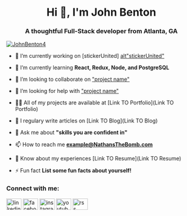 <h1 align="center">Hi 👋, I'm John Benton</h1>
<h3 align="center">A thoughtful Full-Stack developer from Atlanta, GA</h3>

<p align="left"> <a href="https://github.com/JohnBenton4/github-profile-trophy"><img src="https://github-profile-trophy.vercel.app/?username=JohnBenton4" alt="JohnBenton4" /></a> </p>

- 🔭 I’m currently working on [stickerUnited] <a href="https://github.com/JohnBenton4/stickerUnited"> alt"stickerUnited"</a>

- 🌱 I’m currently learning **React, Redux, Node, and PostgreSQL**

- 👯 I’m looking to collaborate on ["project name"](https://code-blooded-dev.surge.sh)

- 🤝 I’m looking for help with ["project name"](https://code-blooded-dev.surge.sh)

- 👨‍💻 All of my projects are available at [Link TO Portfolio](Link TO Portfolio)

- 📝 I regulary write articles on [Link TO Blog](Link TO Blog)

- 💬 Ask me about **"skills you are confident in"**

- 📫 How to reach me **example@NathansTheBomb.com**

- 📄 Know about my experiences [Link TO Resume](Link TO Resume)

- ⚡ Fun fact **List some fun facts about yourself!**

<p align="left">
<h3 align="left">Connect with me:</h3>
<a href="https://www.linkedin.com/in/john-benton/" target="blank"><img align="center" src="https://cdn.jsdelivr.net/npm/simple-icons@3.0.1/icons/linkedin.svg" alt="linkedin username" height="30" width="40" /></a>
<a href="https://fb.com/facebook username" target="blank"><img align="center" src="https://cdn.jsdelivr.net/npm/simple-icons@3.0.1/icons/facebook.svg" alt="facebook username" height="30" width="40" /></a>
<a href="https://instagram.com/instagram usrname" target="blank"><img align="center" src="https://cdn.jsdelivr.net/npm/simple-icons@3.0.1/icons/instagram.svg" alt="instagram usrname" height="30" width="40" /></a>
<a href="https://www.youtube.com/c/youtube channel name" target="blank"><img align="center" src="https://cdn.jsdelivr.net/npm/simple-icons@3.0.1/icons/youtube.svg" alt="youtube channel name" height="30" width="40" /></a>
<a href="/rss feed url" target="blank"><img align="center" src="https://cdn.jsdelivr.net/npm/simple-icons@3.0.1/icons/rss.svg" alt="rss feed url" height="30" width="40" /></a>
</p>
